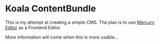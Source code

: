 # Koala ContentBundle
This is my attempt at creating a simple CMS. The plan is to use [Mercury Editor](http://jejacks0n.github.com/mercury/) as a Frontend Editor.

More information will come when this is more usable...